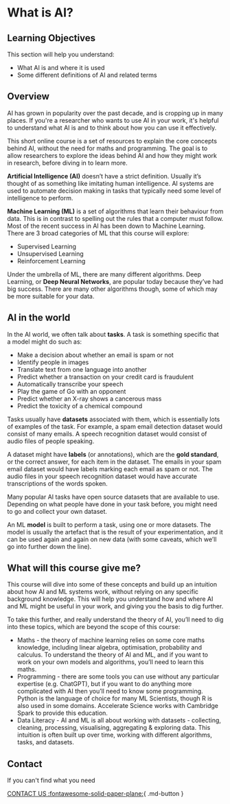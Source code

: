 # What is AI?


## Learning Objectives
This section will help you understand:

- What AI is and where it is used
- Some different definitions of AI and related terms


## Overview
AI has grown in popularity over the past decade, and is cropping up in many places. If you're a researcher who wants to use AI in your work, it's helpful to understand what AI is and to think about how you can use it effectively. 

This short online course is a set of resources to explain the core concepts behind AI, without the need for maths and programming. The goal is to allow researchers to explore the ideas behind AI and how they might work in research, before diving in to learn more. 

**Artificial Intelligence (AI)** doesn’t have a strict definition. Usually it’s thought of as something like imitating human intelligence. AI systems are used to automate decision making in tasks that typically need some level of intelligence to perform. 


**Machine Learning (ML)** is a set of algorithms that learn their behaviour from data. This is in contrast to spelling out the rules that a computer must follow. Most of the recent success in AI has been down to Machine Learning. There are 3 broad categories of ML that this course will explore:

- Supervised Learning
- Unsupervised Learning
- Reinforcement Learning

Under the umbrella of ML, there are many different algorithms. Deep Learning, or **Deep Neural Networks**, are popular today because they’ve had big success. There are many other algorithms though, some of which may be more suitable for your data.

## AI in the world

In the AI world, we often talk about **tasks**. A task is something specific that a model might do such as:

- Make a decision about whether an email is spam or not
- Identify people in images
- Translate text from one language into another
- Predict whether a transaction on your credit card is fraudulent
- Automatically transcribe your speech
- Play the game of Go with an opponent
- Predict whether an X-ray shows a cancerous mass
- Predict the toxicity of a chemical compound

Tasks usually have **datasets** associated with them, which is essentially lots of examples of the task. For example, a spam email detection dataset would consist of many emails. A speech recognition dataset would consist of audio files of people speaking. 

A dataset might have **labels** (or annotations), which are the **gold standard**, or the correct answer, for each item in the dataset. The emails in your spam email dataset would have labels marking each email as spam or not. The audio files in your speech recognition dataset would have accurate transcriptions of the words spoken. 

Many popular AI tasks have open source datasets that are available to use. Depending on what people have done in your task before, you might need to go and collect your own dataset. 

An ML **model** is built to perform a task, using one or more datasets. The model is usually the artefact that is the result of your experimentation, and it can be used again and again on new data (with some caveats, which we’ll go into further down the line). 

## What will this course give me?

This course will dive into some of these concepts and build up an intuition about how AI and ML systems work, without relying on any specific background knowledge. This will help you understand how and where AI and ML might be useful in your work, and giving you the basis to dig further. 

To take this further, and really understand the theory of AI, you’ll need to dig into these topics, which are beyond the scope of this course:

- Maths - the theory of machine learning relies on some core maths knowledge, including linear algebra, optimisation, probability and calculus. To understand the theory of AI and ML, and if you want to work on your own models and algorithms, you’ll need to learn this maths.
- Programming - there are some tools you can use without any particular expertise (e.g. ChatGPT), but if you want to do anything more complicated with AI then you’ll need to know some programming. Python is the language of choice for many ML Scientists, though R is also used in some domains. Accelerate Science works with Cambridge Spark to provide this education.
- Data Literacy - AI and ML is all about working with datasets - collecting, cleaning, processing, visualising, aggregating & exploring data. This intuition is often built up over time, working with different algorithms, tasks, and datasets.



## Contact

If you can't find what you need

[CONTACT US :fontawesome-solid-paper-plane:](mailto:accelerate-mle@cst.cam.ac.uk){ .md-button }





